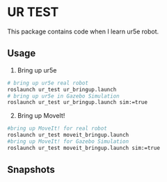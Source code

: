 # UR TEST

This package contains code when I learn ur5e robot.

## Usage

1. Bring up ur5e

```bash
# bring up ur5e real robot
roslaunch ur_test ur_bringup.launch
# bring up ur5e in Gazebo Simulation
roslaunch ur_test ur_bringup.launch sim:=true
```

2. Bring up MoveIt!

```bash
#bring up MoveIt! for real robot
roslaunch ur_test moveit_bringup.launch
#bring up MoveIt! for Gazebo Simulation
roslaunch ur_test moveit_bringup.launch sim:=true
```

## Snapshots

